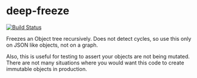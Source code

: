 # deep-freeze

[![Build Status](https://travis-ci.org/intel-hpdd/deep-freeze.svg?branch=master)](https://travis-ci.org/intel-hpdd/deep-freeze)

Freezes an Object tree recursively. Does not detect cycles, so use this only on JSON like objects, not on a graph.

Also, this is useful for testing to assert your objects are not being mutated. There are not many situations where you
would want this code to create immutable objects in production.
